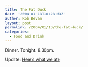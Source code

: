 ```yaml
---
title: The Fat Duck
date: "2004-01-13T10:23:53Z"
author: Rob Bevan
layout: post
permalink: /2004/01/13/the-fat-duck/
categories:
  - Food and Drink
---
```

Dinner. Tonight. 8.30pm.

<div class="update">
  Update: <a href="http://robbevan.typepad.com/robbish/2004/01/menu.html">Here&#8217;s what we ate</a>
</div>
